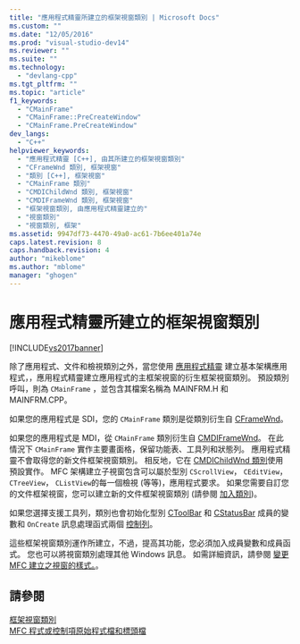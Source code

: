 ```yaml
---
title: "應用程式精靈所建立的框架視窗類別 | Microsoft Docs"
ms.custom: ""
ms.date: "12/05/2016"
ms.prod: "visual-studio-dev14"
ms.reviewer: ""
ms.suite: ""
ms.technology: 
  - "devlang-cpp"
ms.tgt_pltfrm: ""
ms.topic: "article"
f1_keywords: 
  - "CMainFrame"
  - "CMainFrame::PreCreateWindow"
  - "CMainFrame.PreCreateWindow"
dev_langs: 
  - "C++"
helpviewer_keywords: 
  - "應用程式精靈 [C++], 由其所建立的框架視窗類別"
  - "CFrameWnd 類別, 框架視窗"
  - "類別 [C++], 框架視窗"
  - "CMainFrame 類別"
  - "CMDIChildWnd 類別, 框架視窗"
  - "CMDIFrameWnd 類別, 框架視窗"
  - "框架視窗類別, 由應用程式精靈建立的"
  - "視窗類別"
  - "視窗類別, 框架"
ms.assetid: 9947df73-4470-49a0-ac61-7b6ee401a74e
caps.latest.revision: 8
caps.handback.revision: 4
author: "mikeblome"
ms.author: "mblome"
manager: "ghogen"
---
```

# 應用程式精靈所建立的框架視窗類別
[!INCLUDE[vs2017banner](../assembler/inline/includes/vs2017banner.md)]

除了應用程式、文件和檢視類別之外，當您使用 [應用程式精靈](../ide/creating-desktop-projects-by-using-application-wizards.md) 建立基本架構應用程式，，應用程式精靈建立應用程式的主框架視窗的衍生框架視窗類別。  預設類別呼叫，則為 `CMainFrame` ，並包含其檔案名稱為 MAINFRM.H 和 MAINFRM.CPP。  
  
 如果您的應用程式是 SDI，您的 `CMainFrame` 類別是從類別衍生自 [CFrameWnd](../mfc/reference/cframewnd-class.md)。  
  
 如果您的應用程式是 MDI，從 `CMainFrame` 類別衍生自 [CMDIFrameWnd](../mfc/reference/cmdiframewnd-class.md)。  在此情況下 `CMainFrame` 實作主要畫面格，保留功能表、工具列和狀態列。  應用程式精靈不會取得您的新文件框架視窗類別。  相反地，它在 [CMDIChildWnd 類別](../mfc/reference/cmdichildwnd-class.md)使用預設實作。  MFC 架構建立子視窗包含可以屬於型別 `CScrollView`， `CEditView`， `CTreeView`， `CListView`的每一個檢視 \(等等\)，應用程式要求。  如果您需要自訂您的文件框架視窗，您可以建立新的文件框架視窗類別 \(請參閱 [加入類別](../ide/adding-a-class-visual-cpp.md)\)。  
  
 如果您選擇支援工具列，類別也會初始化型別 [CToolBar](../mfc/reference/ctoolbar-class.md) 和 [CStatusBar](../mfc/reference/cstatusbar-class.md) 成員的變數和 `OnCreate` 訊息處理函式兩個 [控制列](../mfc/control-bars.md)。  
  
 這些框架視窗類別運作所建立，不過，提高其功能，您必須加入成員變數和成員函式。  您也可以將視窗類別處理其他 Windows 訊息。  如需詳細資訊，請參閱 [變更 MFC 建立之視窗的樣式。](../mfc/changing-the-styles-of-a-window-created-by-mfc.md)。  
  
## 請參閱  
 [框架視窗類別](../mfc/frame-window-classes.md)   
 [MFC 程式或控制項原始程式檔和標頭檔](../ide/mfc-program-or-control-source-and-header-files.md)